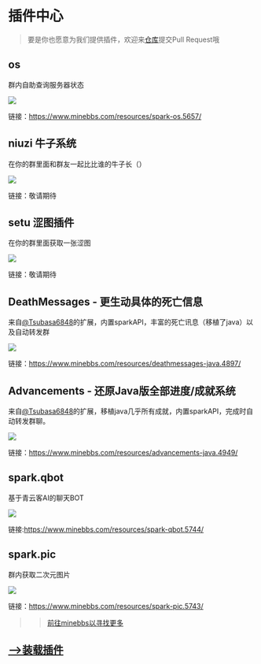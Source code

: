 # 插件中心

>要是你也愿意为我们提供插件，欢迎来[仓库](https://github.com/sparkbridge/sparkbridge2/tree/main/docs)提交Pull Request哦

## os

群内自助查询服务器状态

![](/store/sparkos.jpg)

链接：https://www.minebbs.com/resources/spark-os.5657/


## niuzi 牛子系统

在你的群里面和群友一起比比谁的牛子长（）

![](/store/niuzi.png)

链接：敬请期待

## setu 涩图插件

在你的群里面获取一张涩图

![](/store/setu.png)

链接：敬请期待

## DeathMessages - 更生动具体的死亡信息

来自[@Tsubasa6848](https://www.minebbs.com/members/tsubasa6848.39046/)的扩展，内置sparkAPI，丰富的死亡讯息（移植了java）以及自动转发群

![](/store/diemsg1.jpg)

链接：https://www.minebbs.com/resources/deathmessages-java.4897/

## Advancements - 还原Java版全部进度/成就系统

来自[@Tsubasa6848](https://www.minebbs.com/members/tsubasa6848.39046/)的扩展，移植java几乎所有成就，内置sparkAPI，完成时自动转发群聊。

![](/store/adventure.jpg)

链接：https://www.minebbs.com/resources/advancements-java.4949/



## spark.qbot

基于青云客AI的聊天BOT

![](/store/qbot.jpg)

链接:https://www.minebbs.com/resources/spark-qbot.5744/

## spark.pic

群内获取二次元图片

![](/store/spark.pic.png)

链接：https://www.minebbs.com/resources/spark-pic.5743/

>>[前往minebbs以寻找更多](https://www.minebbs.com/search/1291389/?q=spark.&o=relevance)

## [-->装载插件](/subpages/plugin.md)